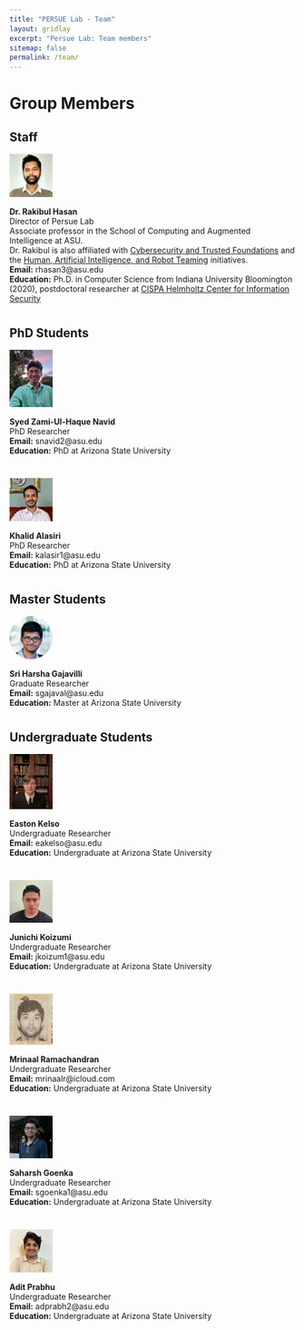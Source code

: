 ```yaml
---
title: "PERSUE Lab - Team"
layout: gridlay
excerpt: "Persue Lab: Team members"
sitemap: false
permalink: /team/
---
```


# Group Members

## Staff

<div style="margin-bottom: 40px;">
  <img src="../img/dr_rakibul_hasan.png" alt="Dr. Rakibul Hasan" style="max-width: 15%; height: auto;">  
  <p><strong>Dr. Rakibul Hasan</strong><br>Director of Persue Lab<br>Associate professor in the School of Computing and Augmented Intelligence at ASU.<br>
  Dr. Rakibul is also affiliated with <a href="https://globalsecurity.asu.edu/expertise/cybersecurity-and-trusted-foundations">Cybersecurity and Trusted Foundations</a> and the <a href="https://globalsecurity.asu.edu/expertise/human-artificial-intelligence-and-robot-teaming">Human, Artificial Intelligence, and Robot Teaming</a> initiatives.<br>
  <strong>Email:</strong> rhasan3@asu.edu<br>
  <strong>Education:</strong> Ph.D. in Computer Science from Indiana University Bloomington (2020), postdoctoral researcher at <a href="https://cispa.de/en">CISPA Helmholtz Center for Information Security</a></p>
</div>

## PhD Students

<div style="margin-bottom: 40px;">
  <img src="../img/navid.jpg" alt="Syed Zami-Ul-Haque Navid" style="max-width: 15%; height: auto;">  
  <p><strong>Syed Zami-Ul-Haque Navid</strong><br>PhD Researcher<br><strong>Email:</strong> snavid2@asu.edu<br>
  <strong>Education:</strong> PhD at Arizona State University</p>
</div>

<div style="margin-bottom: 40px;">
  <img src="../img/Khalid.jpg" alt="Khalid Alasiri" style="max-width: 15%; height: auto;">  
  <p><strong>Khalid Alasiri</strong><br>PhD Researcher<br><strong>Email:</strong> kalasir1@asu.edu<br>
  <strong>Education:</strong> PhD at Arizona State University</p>
</div>

## Master Students

<div style="margin-bottom: 40px;">
  <img src="../img/SriHarshaGajavalli-profilepic.png" alt="Sri Harsha Gajavilli" style="max-width: 15%; height: auto;">  
  <p><strong>Sri Harsha Gajavilli</strong><br>Graduate Researcher<br><strong>Email:</strong> sgajaval@asu.edu<br>
  <strong>Education:</strong> Master at Arizona State University</p>
</div>

## Undergraduate Students

<div style="margin-bottom: 40px;">
  <img src="../img/easton_kelso.jpg" alt="Easton Kelso" style="max-width: 15%; height: auto;">  
  <p><strong>Easton Kelso</strong><br>Undergraduate Researcher<br><strong>Email:</strong> eakelso@asu.edu<br>
  <strong>Education:</strong> Undergraduate at Arizona State University</p>
</div>

<div style="margin-bottom: 40px;">
  <img src="../img/Junichi .jpeg" alt="Junichi Koizumi" style="max-width: 15%; height: auto;">  
  <p><strong>Junichi Koizumi</strong><br>Undergraduate Researcher<br><strong>Email:</strong> jkoizum1@asu.edu<br>
  <strong>Education:</strong> Undergraduate at Arizona State University</p>
</div>

<div style="margin-bottom: 40px;">
  <img src="../img/Mrinaal.jpeg" alt="Mrinaal Ramachandran" style="max-width: 15%; height: auto;">  
  <p><strong>Mrinaal Ramachandran</strong><br>Undergraduate Researcher<br><strong>Email:</strong> mrinaalr@icloud.com<br>
  <strong>Education:</strong> Undergraduate at Arizona State University</p>
</div>

<div style="margin-bottom: 40px;">
  <img src="../img/saharsh.png" alt="Saharsh Goenka" style="max-width: 15%; height: auto;">  
  <p><strong>Saharsh Goenka</strong><br>Undergraduate Researcher<br><strong>Email:</strong> sgoenka1@asu.edu<br>
  <strong>Education:</strong> Undergraduate at Arizona State University</p>
</div>

<div style="margin-bottom: 40px;">
  <img src="../img/Adit_PFP1.jpeg" alt="Adit Prabhu" style="max-width: 15%; height: auto;">  
  <p><strong>Adit Prabhu</strong><br>Undergraduate Researcher<br><strong>Email:</strong> adprabh2@asu.edu<br>
  <strong>Education:</strong> Undergraduate at Arizona State University</p>
</div>
